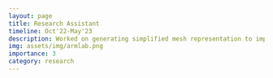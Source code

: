 ```yaml
---
layout: page
title: Research Assistant
timeline: Oct'22-May'23
description: Worked on generating simplified mesh representation to improve planning efficiency for defomable object manipulation under the guidance of Prof. Dimitry berenson; Developed an interactive hololens application for multi agent planning under the guidance of Prof. Dimitra Panagou. 
img: assets/img/armlab.png
importance: 3
category: research
---
```


